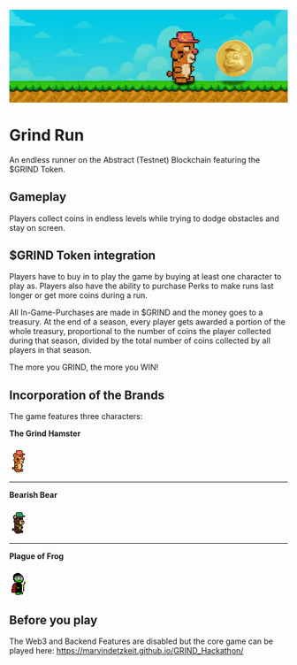![Banner](banner.png)

# Grind Run

An endless runner on the Abstract (Testnet) Blockchain featuring the $GRIND Token.

## Gameplay
Players collect coins in endless levels while trying to dodge obstacles and stay on screen.

## $GRIND Token integration
Players have to buy in to play the game by buying at least one character to play as. Players also have the ability to purchase Perks to make runs last longer or get more coins during a run.

All In-Game-Purchases are made in $GRIND and the money goes to a treasury. At the end of a season, every player gets awarded a portion of the whole treasury, proportional to the number of coins the player collected during that season, divided by the total number of coins collected by all players in that season.

The more you GRIND, the more you WIN!

## Incorporation of the Brands
The game features three characters:

**The Grind Hamster**

![Grind Hamster](game/assets/stand/HamsterStanding1.png)

---

**Bearish Bear**

![Grind Hamster](game/assets/stand/BearStanding1.png)

---

**Plague of Frog**

![Grind Hamster](game/assets/stand/FrogStandingMask1.png)

## Before you play

The Web3 and Backend Features are disabled but the core game can be played here: https://marvindetzkeit.github.io/GRIND_Hackathon/
